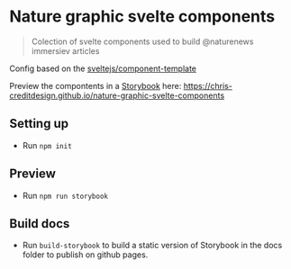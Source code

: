 # Nature graphic svelte components

> Colection of svelte components used to build @naturenews immersiev articles

Config based on the [sveltejs/component-template](https://github.com/sveltejs/component-template)

Preview the compontents in a [Storybook](https://storybook.js.org/) here: https://chris-creditdesign.github.io/nature-graphic-svelte-components

## Setting up

- Run `npm init`

## Preview

- Run `npm run storybook`

## Build docs

- Run `build-storybook` to build a static version of Storybook in the docs folder to publish on github pages.
